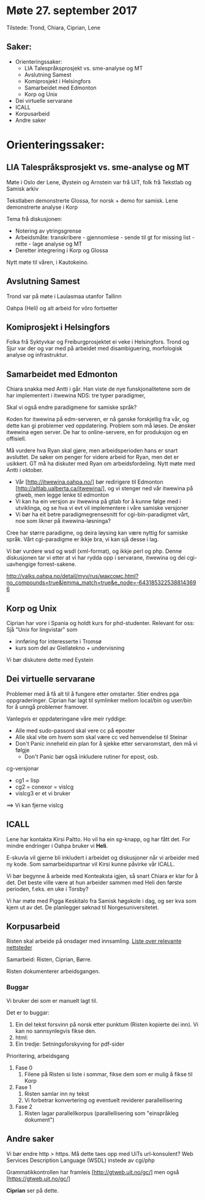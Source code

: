#  Møte 27. september 2017

Tilstede: Trond, Chiara, Ciprian, Lene

##  Saker:

* Orienteringssaker:
    - LIA Talespråksprosjekt vs. sme-analyse og MT
    - Avslutning Samest
    - Komiprosjekt i Helsingfors
    - Samarbeidet med Edmonton
    - Korp og Unix
* Dei virtuelle servarane
* ICALL
* Korpusarbeid
* Andre saker

# Orienteringssaker:
##  LIA Talespråksprosjekt vs. sme-analyse og MT

Møte i Oslo der Lene, Øystein og Arnstein var frå UiT, folk frå Tekstlab og Samisk arkiv

Tekstlaben demonstrerte Glossa, for norsk + demo for samisk.
Lene demonstrerte analyse i Korp

Tema frå diskusjonen:
* Notering av ytringsgrense
* Arbeidsmåte: transkribere - gjennomlese - sende til gt for missing list - rette - lage analyse og MT
* Deretter integrering i Korp og Glossa

Nytt møte til våren, i Kautokeino.

##  Avslutning Samest
Trond var på møte i Laulasmaa utanfor Tallinn

Oahpa (Heli) og alt arbeid for vôro fortsetter

##  Komiprosjekt i Helsingfors

Folka frå Syktyvkar og Freiburgprosjektet ei veke i Helsingfors. Trond og Sjur var der
og var med på arbeidet med disambiguering, morfologisk analyse og infrastruktur.

##  Samarbeidet med Edmonton
Chiara snakka med Antti i går. Han viste de nye funskjonalitetene som de har implementert i itwewina NDS: tre typer paradigmer,

Skal vi også endre paradigmene for samiske språk?

Koden for itwewina på edm-serveren, er nå ganske forskjellig fra vår, og dette kan gi problemer ved oppdatering. Problem som må løses. De ønsker itwewina egen server. De har to online-servere, en for produksjon og en offisiell.

Må vurdere hva Ryan skal gjøre, men arbeidsperioden hans er snart avsluttet. De søker om penger for videre arbeid for Ryan, men det er usikkert. GT må ha diskuter med Ryan om arbeidsfordeling. Nytt møte med Antti i oktober.

* Vår [http://itwewina.oahpa.no/] bør redirigere til Edmonton [http://altlab.ualberta.ca/itwewina/], og vi stenger ned vår itwewina på gtweb, men legge lenke til edmonton
* Vi kan ha ein versjon av itwewina på gtlab for å kunne følge med i utviklinga, og se hva vi evt vil implementere i våre samiske versjoner
* Vi bør ha eit betre paradigmegrensesnitt for cgi-bin-paradigmet vårt, noe som likner på itwewina-løsninga?

Cree har større paradigme, og deira løysing kan være nyttig for samiske språk.
Vårt cgi-paradigme er ikkje bra, vi kan sjå desse i lag.

Vi bør vurdere wsd og wsdl (xml-format), og ikkje perl og php.
Denne diskusjonen tar vi etter at vi har rydda opp i servarane, itwewina og dei cgi-uavhengige forrest-sakene.

http://valks.oahpa.no/detail/myv/rus/максомс.html?no_compounds=true&lemma_match=true&e_node=-6431853225388143696

##  Korp og Unix
Ciprian har vore i Spania og holdt kurs for phd-studenter.
Relevant for oss: Sjå "Unix for lingvistar" som
* innføring for interesserte i Tromsø
* kurs som del av Giellatekno + undervisning

Vi bør diskutere dette med Eystein

##  Dei virtuelle servarane
Problemer med å få alt til å fungere etter omstarter. Stier endres pga oppgraderinger. Ciprian har lagt til symlinker mellom local/bin og user/bin for å unngå problemer framover.

Vanlegvis er oppdateringane våre meir ryddige:
* Alle med sudo-passord skal vere cc på eposter
* Alle skal vite om hvem som skal være cc ved henvendelse til Steinar
* Don't Panic inneheld ein plan for å sjekke etter servaromstart, den må vi følgje
    - Don't Panic bør også inkludere rutiner for epost, osb.

cg-versjonar
* cg1 = lisp
* cg2 = conexor = vislcg
* vislcg3 er et vi bruker

==> Vi kan fjerne vislcg

##  ICALL

Lene har kontakta Kirsi Paltto. Ho vil ha ein *sg*-knapp, og har fått  det.
For mindre endringer i Oahpa bruker vi **Heli**.

E-skuvla vil gjerne bli inkludert i arbeidet og diskusjoner når vi arbeider med ny kode.
Som samarbeidspartnar vil Kirsi kunne påvirke vår ICALL.

Vi bør begynne å arbeide med Konteaksta igjen, så snart Chiara er klar for å det. Det beste ville være at hun arbeider sammen med Heli den første perioden, f.eks. en uke i Torsby?

Vi har møte med Pigga Keskitalo fra Samisk høgskole i dag, og ser kva som kjem ut av det. De planlegger søknad til Norgesuniversitetet.

##  Korpusarbeid
Risten skal arbeide på onsdager med innsamling.
[Liste over relevante nettsteder](https://giellalt.uit.no/ling/SaamiTextOnline.html)

Samarbeid: Risten, Ciprian, Børre.

Risten dokumenterer arbeidsgangen.

### Buggar

Vi bruker dei som er manuelt lagt til.

Det er to buggar:
1. Ein del tekst forsvinn på norsk etter punktum (Risten kopierte dei inn). Vi kan no
  sannsynlegvis fikse den.
1. html:
1. Ein tredje: Setningsforskyving for pdf-sider

Prioritering, arbeidsgang

1. Fase 0
    1. Filene på Risten si liste i sommar, fikse dem som er mulig å fikse til Korp
1. Fase 1
    1. Risten samlar inn ny tekst
    1. Vi forbetrar konvertering og eventuelt reviderer parallellisering
1. Fase 2
    1. Risten lagar parallellkorpus (parallellisering som "einspråkleg dokument")

##  Andre saker
Vi bør endre http > https. Må dette taes opp med UiTs url-konsulent?
Web Services Description Language (WSDL) instede av cgi/php

Grammatikkontrollen har framleis [http://gtweb.uit.no/gc/]
men også [https://gtweb.uit.no/gc/]

**Ciprian** ser på dette.
